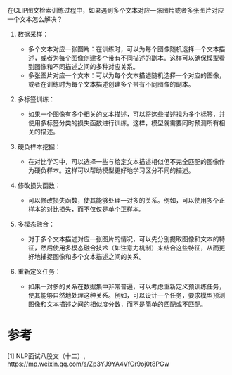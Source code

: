 在CLIP图文检索训练过程中，如果遇到多个文本对应一张图片或者多张图片对应一个文本怎么解决？
 
1. 数据采样：
   - 多个文本对应一张图片：在训练时，可以为每个图像随机选择一个文本描述，或者为每个图像创建多个带有不同描述的副本。这样可以确保模型看到图像和不同描述之间的多种对应关系。
   - 多张图片对应一个文本：可以为每个文本描述随机选择一个对应的图像，或者在训练时为每个文本描述创建多个带有不同图像的副本。

2. 多标签训练：
   - 如果一个图像有多个相关的文本描述，可以将这些描述视为多个标签，并使用多标签分类的损失函数进行训练。这样，模型就需要同时预测所有相关的描述。

3. 硬负样本挖掘：
   - 在对比学习中，可以选择一些与给定文本描述相似但不完全匹配的图像作为硬负样本。这样可以帮助模型更好地学习区分不同的描述。

4. 修改损失函数：
   - 可以修改损失函数，使其能够处理一对多的关系。例如，可以使用多个正样本的对比损失，而不仅仅是单个正样本。

5. 多模态融合：
   - 对于多个文本描述对应一张图片的情况，可以先分别提取图像和文本的特征，然后使用多模态融合技术（如注意力机制）来结合这些特征，从而更好地捕捉图像和多个文本描述之间的关系。

6. 重新定义任务：
   - 如果一对多的关系在数据集中非常普遍，可以考虑重新定义预训练任务，使其能够自然地处理这种关系。例如，可以设计一个任务，要求模型预测图像和文本描述之间的相似度分数，而不是简单的匹配或不匹配。

# 参考

[1] NLP面试八股文（十二）, https://mp.weixin.qq.com/s/Zp3YJ9YA4VfGr9oj0t8PGw